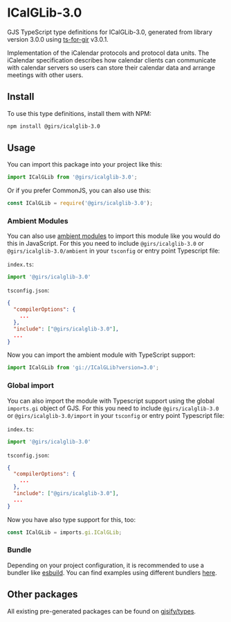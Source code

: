 
# ICalGLib-3.0

GJS TypeScript type definitions for ICalGLib-3.0, generated from library version 3.0.0 using [ts-for-gir](https://github.com/gjsify/ts-for-gir) v3.0.1.

Implementation of the iCalendar protocols and protocol data units. The iCalendar specification describes how calendar clients can communicate with calendar servers so users can store their calendar data and arrange meetings with other users.

## Install

To use this type definitions, install them with NPM:
```bash
npm install @girs/icalglib-3.0
```

## Usage

You can import this package into your project like this:
```ts
import ICalGLib from '@girs/icalglib-3.0';
```

Or if you prefer CommonJS, you can also use this:
```ts
const ICalGLib = require('@girs/icalglib-3.0');
```

### Ambient Modules

You can also use [ambient modules](https://github.com/gjsify/ts-for-gir/tree/main/packages/cli#ambient-modules) to import this module like you would do this in JavaScript.
For this you need to include `@girs/icalglib-3.0` or `@girs/icalglib-3.0/ambient` in your `tsconfig` or entry point Typescript file:

`index.ts`:
```ts
import '@girs/icalglib-3.0'
```

`tsconfig.json`:
```json
{
  "compilerOptions": {
    ...
  },
  "include": ["@girs/icalglib-3.0"],
  ...
}
```

Now you can import the ambient module with TypeScript support: 

```ts
import ICalGLib from 'gi://ICalGLib?version=3.0';
```

### Global import

You can also import the module with Typescript support using the global `imports.gi` object of GJS.
For this you need to include `@girs/icalglib-3.0` or `@girs/icalglib-3.0/import` in your `tsconfig` or entry point Typescript file:

`index.ts`:
```ts
import '@girs/icalglib-3.0'
```

`tsconfig.json`:
```json
{
  "compilerOptions": {
    ...
  },
  "include": ["@girs/icalglib-3.0"],
  ...
}
```

Now you have also type support for this, too:

```ts
const ICalGLib = imports.gi.ICalGLib;
```

### Bundle

Depending on your project configuration, it is recommended to use a bundler like [esbuild](https://esbuild.github.io/). You can find examples using different bundlers [here](https://github.com/gjsify/ts-for-gir/tree/main/examples).

## Other packages

All existing pre-generated packages can be found on [gjsify/types](https://github.com/gjsify/types).

